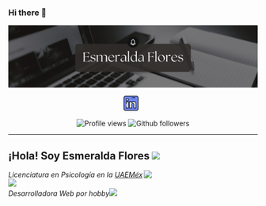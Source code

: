 ### Hi there 👋

<img id="img-perfil" src="Esmeralda Flores.png" class="img-thumbnail rounded-circle" alt="Foto de perfil">


<p align='center'>
  <a href="https://www.linkedin.com/in/esmeraldafloresk/"><img height="30" src="https://raw.githubusercontent.com/8bithemant/8bithemant/master/linkedin.png?raw=true"></a>&nbsp;&nbsp;


 <div align="center">
	<img src="https://komarev.com/ghpvc/?username=EsmeraldaFloreSK&color=blue&style=for-the-badge" alt="Profile views"/>
	<img src="https://img.shields.io/github/followers/EsmeraldaFloreSK?style=for-the-badge&logo=github&color=blue" alt="Github followers"/> 
</div>

****
<h2> ¡Hola! Soy Esmeralda Flores <img src="https://media.giphy.com/media/ehC4SqtNcEeLAiu66w/giphy.gif" width="50"></h2>
<img align='right' src="https://media.giphy.com/media/4EbPq54Rbx5UvBXsRx/giphy.gif" width="230">
<p><em>Licenciatura en Psicología en la <a href="">UAEMéx</a><img src="https://media.giphy.com/media/Ieo88333eatH73xKQG/giphy.gif" width="30"></br>Desarrolladora Web por hobby<img src="https://media.giphy.com/media/Ieo88333eatH73xKQG/giphy.gif" width="30"> 


<!--
**EsmeraldaFloreSK/EsmeraldaFloreSK** is a ✨ _special_ ✨ repository because its `README.md` (this file) appears on your GitHub profile.

Here are some ideas to get you started:

- 🔭 I’m currently working on ...
- 🌱 I’m currently learning ...
- 👯 I’m looking to collaborate on ...
- 🤔 I’m looking for help with ...
- 💬 Ask me about ...
- 📫 How to reach me: ...
- 😄 Pronouns: ...
- ⚡ Fun fact: ...
--!> 
